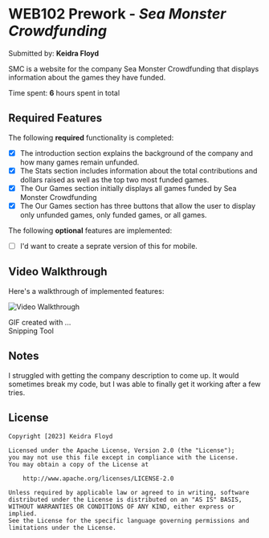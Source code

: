 # WEB102 Prework - *Sea Monster Crowdfunding*

Submitted by: **Keidra Floyd**

SMC is a website for the company Sea Monster Crowdfunding that displays information about the games they have funded.

Time spent: **6** hours spent in total

## Required Features

The following **required** functionality is completed:

* [x] The introduction section explains the background of the company and how many games remain unfunded.
* [x] The Stats section includes information about the total contributions and dollars raised as well as the top two most funded games.
* [x] The Our Games section initially displays all games funded by Sea Monster Crowdfunding
* [x] The Our Games section has three buttons that allow the user to display only unfunded games, only funded games, or all games.

The following **optional** features are implemented:

* [ ] I'd want to create a seprate version of this for mobile.

## Video Walkthrough

Here's a walkthrough of implemented features:

<img src='https://imgur.com/Mm47CUz' title='Video Walkthrough' width='' alt='Video Walkthrough' />

<!-- Replace this with whatever GIF tool you used! -->
GIF created with ...  
Snipping Tool

## Notes

I struggled with getting the company description to come up. It would sometimes break my code, but I was able to finally get it working after a few tries.

## License

    Copyright [2023] Keidra Floyd

    Licensed under the Apache License, Version 2.0 (the "License");
    you may not use this file except in compliance with the License.
    You may obtain a copy of the License at

        http://www.apache.org/licenses/LICENSE-2.0

    Unless required by applicable law or agreed to in writing, software
    distributed under the License is distributed on an "AS IS" BASIS,
    WITHOUT WARRANTIES OR CONDITIONS OF ANY KIND, either express or implied.
    See the License for the specific language governing permissions and
    limitations under the License.
